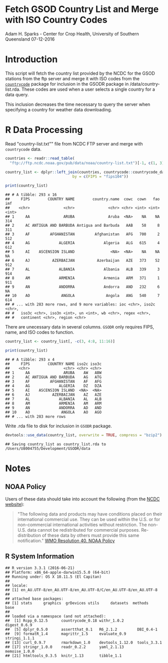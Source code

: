 Fetch GSOD Country List and Merge with ISO Country Codes
================
Adam H. Sparks - Center for Crop Health, University of Southern Queensland
07-12-2016

Introduction
============

This script will fetch the country list provided by the NCDC for the GSOD stations from the ftp server and merge it with ISO codes from the [`countrycode`](https://github.com/vincentarelbundock/countrycode) package for inclusion in the GSODR package in /data/country-list.rda. These codes are used when a user selects a single country for a data query.

This inclusion decreases the time necessary to query the server when specifying a country for weather data downloading.

R Data Processing
=================

Read "country-list.txt"" file from NCDC FTP server and merge with `countrycode` data.

``` r
countries <- readr::read_table(
  "ftp://ftp.ncdc.noaa.gov/pub/data/noaa/country-list.txt")[-1, c(1, 3)]

country_list <- dplyr::left_join(countries, countrycode::countrycode_data,
                              by = c(FIPS = "fips104"))

print(country_list)
```

    ## # A tibble: 293 x 16
    ##     FIPS        COUNTRY NAME        country.name  cowc  cown   fao   imf
    ##    <chr>               <chr>               <chr> <chr> <int> <int> <int>
    ## 1     AA               ARUBA               Aruba  <NA>    NA    NA   314
    ## 2     AC ANTIGUA AND BARBUDA Antigua and Barbuda   AAB    58     8   311
    ## 3     AF         AFGHANISTAN         Afghanistan   AFG   700     2   512
    ## 4     AG             ALGERIA             Algeria   ALG   615     4   612
    ## 5     AI    ASCENSION ISLAND                <NA>  <NA>    NA    NA    NA
    ## 6     AJ          AZERBAIJAN          Azerbaijan   AZE   373    52   912
    ## 7     AL             ALBANIA             Albania   ALB   339     3   914
    ## 8     AM             ARMENIA             Armenia   ARM   371     1   911
    ## 9     AN             ANDORRA             Andorra   AND   232     6    NA
    ## 10    AO              ANGOLA              Angola   ANG   540     7   614
    ## # ... with 283 more rows, and 9 more variables: ioc <chr>, iso2c <chr>,
    ## #   iso3c <chr>, iso3n <int>, un <int>, wb <chr>, regex <chr>,
    ## #   continent <chr>, region <chr>

There are unecessary data in several columns. `GSODR` only requires FIPS, name, and ISO codes to function.

``` r
country_list <- country_list[, -c(3, 4:8, 11:16)]

print(country_list)
```

    ## # A tibble: 293 x 4
    ##     FIPS        COUNTRY NAME iso2c iso3c
    ##    <chr>               <chr> <chr> <chr>
    ## 1     AA               ARUBA    AW   ABW
    ## 2     AC ANTIGUA AND BARBUDA    AG   ATG
    ## 3     AF         AFGHANISTAN    AF   AFG
    ## 4     AG             ALGERIA    DZ   DZA
    ## 5     AI    ASCENSION ISLAND  <NA>  <NA>
    ## 6     AJ          AZERBAIJAN    AZ   AZE
    ## 7     AL             ALBANIA    AL   ALB
    ## 8     AM             ARMENIA    AM   ARM
    ## 9     AN             ANDORRA    AD   AND
    ## 10    AO              ANGOLA    AO   AGO
    ## # ... with 283 more rows

Write .rda file to disk for inclusion in `GSODR` package.

``` r
devtools::use_data(country_list, overwrite = TRUE, compress = "bzip2")
```

    ## Saving country_list as country_list.rda to /Users/U8004755/Development/GSODR/data

Notes
=====

NOAA Policy
-----------

Users of these data should take into account the following (from the [NCDC website](http://www7.ncdc.noaa.gov/CDO/cdoselect.cmd?datasetabbv=GSOD&countryabbv=&georegionabbv=)):

> "The following data and products may have conditions placed on their international commercial use. They can be used within the U.S. or for non-commercial international activities without restriction. The non-U.S. data cannot be redistributed for commercial purposes. Re-distribution of these data by others must provide this same notification." [WMO Resolution 40. NOAA Policy](http://www.wmo.int/pages/about/Resolution40.html)

R System Information
--------------------

    ## R version 3.3.1 (2016-06-21)
    ## Platform: x86_64-apple-darwin15.5.0 (64-bit)
    ## Running under: OS X 10.11.5 (El Capitan)
    ## 
    ## locale:
    ## [1] en_AU.UTF-8/en_AU.UTF-8/en_AU.UTF-8/C/en_AU.UTF-8/en_AU.UTF-8
    ## 
    ## attached base packages:
    ## [1] stats     graphics  grDevices utils     datasets  methods   base     
    ## 
    ## loaded via a namespace (and not attached):
    ##  [1] Rcpp_0.12.5      countrycode_0.18 withr_1.0.2      digest_0.6.9    
    ##  [5] dplyr_0.5.0      assertthat_0.1   R6_2.1.2         DBI_0.4-1       
    ##  [9] formatR_1.4      magrittr_1.5     evaluate_0.9     stringi_1.1.1   
    ## [13] curl_0.9.7       rmarkdown_1.0    devtools_1.12.0  tools_3.3.1     
    ## [17] stringr_1.0.0    readr_0.2.2      yaml_2.1.13      memoise_1.0.0   
    ## [21] htmltools_0.3.5  knitr_1.13       tibble_1.1
